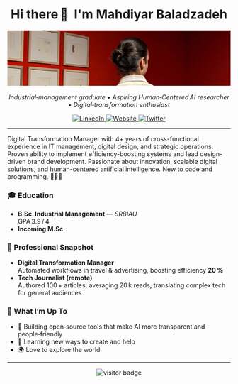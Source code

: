 <h1 align="center">Hi there 👋&nbsp; I'm Mahdiyar Baladzadeh</h1>
<p align="center">
  <img src="/theMahdiyarB-Banner.webp" alt="Banner" width="1920"/>
</p>
<p align="center">
  <em>Industrial‑management graduate • Aspiring Human‑Centered AI researcher • Digital‑transformation enthusiast</em>
</p>

<p align="center">
  <a href="https://www.linkedin.com/in/mahdiyarbaladzadeh/">
    <img src="https://img.shields.io/badge/LinkedIn-blue?style=flat&logo=linkedin" alt="LinkedIn">
  </a>
  <a href="https://mahdiyar.id.ir">
    <img src="https://img.shields.io/website?url=https://mahdiyar.id.ir&label=Website&style=flat&logo=globe&logoColor=white" alt="Website">
  </a>
  <a href="https://x.com/theMahdiyarB">
    <img src="https://img.shields.io/badge/Twitter-@theMahdiyarB-1DA1F2?style=flat&logo=twitter&logoColor=white" alt="Twitter">
  </a>

</p>

---
Digital Transformation Manager with 4+ years of cross-functional experience in IT management, digital design, and strategic operations. Proven ability to implement efficiency-boosting systems and lead design-driven brand development. Passionate about innovation, scalable digital solutions, and human-centered artificial intelligence. New to code and programming. 🧑🏻‍💻

### 🎓 Education
- **B.Sc. Industrial Management** — *SRBIAU*  
  GPA 3.9 / 4
- **Incoming M.Sc.**

### 💼 Professional Snapshot
- **Digital Transformation Manager**  
  Automated workflows in travel & advertising, boosting efficiency **20 %**
- **Tech Journalist (remote)**  
  Authored 100 + articles, averaging 20 k reads, translating complex tech for general audiences

### 🧩 What I’m Up To
- 🎯 Building open‑source tools that make AI more transparent and people‑friendly  
- 📖 Learning new ways to create and help
- 🌍 Love to explore the world

---

<p align="center">
  <img src="https://visitor-badge.laobi.icu/badge?page_id=theMahdiyarB" alt="visitor badge"/>
</p>
